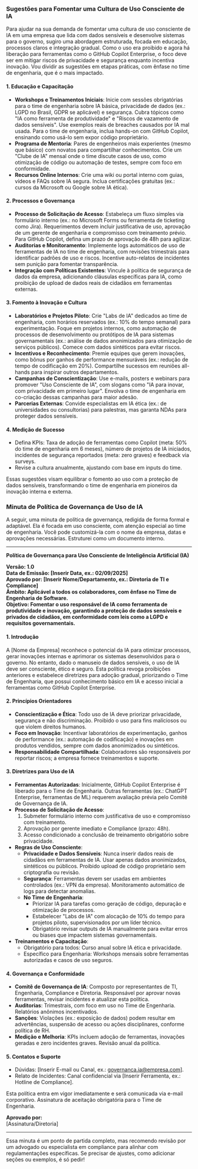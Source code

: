 ### Sugestões para Fomentar uma Cultura de Uso Consciente de IA

Para ajudar na sua demanda de fomentar uma cultura de uso consciente de IA em uma empresa que lida com dados sensíveis e desenvolve sistemas para o governo, sugiro uma abordagem estruturada, focada em educação, processos claros e integração gradual. Como o uso era proibido e agora há liberação para ferramentas como o GitHub Copilot Enterprise, o foco deve ser em mitigar riscos de privacidade e segurança enquanto incentiva inovação. Vou dividir as sugestões em etapas práticas, com ênfase no time de engenharia, que é o mais impactado.

#### 1. **Educação e Capacitação**
   - **Workshops e Treinamentos Iniciais**: Inicie com sessões obrigatórias para o time de engenharia sobre IA básica, privacidade de dados (ex.: LGPD no Brasil, GDPR se aplicável) e segurança. Cubra tópicos como "IA como ferramenta de produtividade" e "Riscos de vazamento de dados sensíveis". Use exemplos reais de breaches causados por IA mal usada. Para o time de engenharia, inclua hands-on com GitHub Copilot, ensinando como usá-lo sem expor código proprietário.
   - **Programa de Mentoria**: Pares de engenheiros mais experientes (mesmo que básico) com novatos para compartilhar conhecimentos. Crie um "Clube de IA" mensal onde o time discute casos de uso, como otimização de código ou automação de testes, sempre com foco em conformidade.
   - **Recursos Online Internos**: Crie uma wiki ou portal interno com guias, vídeos e FAQs sobre IA segura. Inclua certificações gratuitas (ex.: cursos da Microsoft ou Google sobre IA ética).

#### 2. **Processos e Governança**
   - **Processo de Solicitação de Acesso**: Estabeleça um fluxo simples via formulário interno (ex.: no Microsoft Forms ou ferramenta de ticketing como Jira). Requerimentos devem incluir justificativa de uso, aprovação de um gerente de engenharia e compromisso com treinamento prévio. Para GitHub Copilot, defina um prazo de aprovação de 48h para agilizar.
   - **Auditorias e Monitoramento**: Implemente logs automáticos de uso de ferramentas de IA no time de engenharia, com revisões trimestrais para identificar padrões de uso e riscos. Incentive auto-relatos de incidentes sem punição para fomentar transparência.
   - **Integração com Políticas Existentes**: Vincule à política de segurança de dados da empresa, adicionando cláusulas específicas para IA, como proibição de upload de dados reais de cidadãos em ferramentas externas.

#### 3. **Fomento à Inovação e Cultura**
   - **Laboratórios e Projetos Piloto**: Crie "Labs de IA" dedicados ao time de engenharia, com horários reservados (ex.: 10% do tempo semanal) para experimentação. Foque em projetos internos, como automação de processos de desenvolvimento ou protótipos de IA para sistemas governamentais (ex.: análise de dados anonimizados para otimização de serviços públicos). Comece com dados sintéticos para evitar riscos.
   - **Incentivos e Reconhecimento**: Premie equipes que gerem inovações, como bônus por ganhos de performance mensuráveis (ex.: redução de tempo de codificação em 20%). Compartilhe sucessos em reuniões all-hands para inspirar outros departamentos.
   - **Campanhas de Conscientização**: Use e-mails, posters e webinars para promover "Uso Consciente de IA", com slogans como "IA para inovar, com privacidade em primeiro lugar". Envolva o time de engenharia em co-criação dessas campanhas para maior adesão.
   - **Parcerias Externas**: Convide especialistas em IA ética (ex.: de universidades ou consultorias) para palestras, mas garanta NDAs para proteger dados sensíveis.

#### 4. **Medição de Sucesso**
   - Defina KPIs: Taxa de adoção de ferramentas como Copilot (meta: 50% do time de engenharia em 6 meses), número de projetos de IA iniciados, incidentes de segurança reportados (meta: zero graves) e feedback via surveys.
   - Revise a cultura anualmente, ajustando com base em inputs do time.

Essas sugestões visam equilibrar o fomento ao uso com a proteção de dados sensíveis, transformando o time de engenharia em pioneiros da inovação interna e externa.

### Minuta de Política de Governança de Uso de IA

A seguir, uma minuta de política de governança, redigida de forma formal e adaptável. Ela é focada em uso consciente, com atenção especial ao time de engenharia. Você pode customizá-la com o nome da empresa, datas e aprovações necessárias. Estruturei como um documento interno.

---

**Política de Governança para Uso Consciente de Inteligência Artificial (IA)**

**Versão: 1.0**  
**Data de Emissão: [Inserir Data, ex.: 02/09/2025]**  
**Aprovado por: [Inserir Nome/Departamento, ex.: Diretoria de TI e Compliance]**  
**Âmbito: Aplicável a todos os colaboradores, com ênfase no Time de Engenharia de Software.**  
**Objetivo: Fomentar o uso responsável de IA como ferramenta de produtividade e inovação, garantindo a proteção de dados sensíveis e privados de cidadãos, em conformidade com leis como a LGPD e requisitos governamentais.**

#### 1. Introdução
A [Nome da Empresa] reconhece o potencial da IA para otimizar processos, gerar inovações internas e aprimorar os sistemas desenvolvidos para o governo. No entanto, dado o manuseio de dados sensíveis, o uso de IA deve ser consciente, ético e seguro. Esta política revoga proibições anteriores e estabelece diretrizes para adoção gradual, priorizando o Time de Engenharia, que possui conhecimento básico em IA e acesso inicial a ferramentas como GitHub Copilot Enterprise.

#### 2. Princípios Orientadores
- **Conscientização e Ética**: Todo uso de IA deve priorizar privacidade, segurança e não discriminação. Proibido o uso para fins maliciosos ou que violem direitos humanos.
- **Foco em Inovação**: Incentivar laboratórios de experimentação, ganhos de performance (ex.: automação de codificação) e inovações em produtos vendidos, sempre com dados anonimizados ou sintéticos.
- **Responsabilidade Compartilhada**: Colaboradores são responsáveis por reportar riscos; a empresa fornece treinamentos e suporte.

#### 3. Diretrizes para Uso de IA
- **Ferramentas Autorizadas**: Inicialmente, GitHub Copilot Enterprise é liberado para o Time de Engenharia. Outras ferramentas (ex.: ChatGPT Enterprise, ferramentas de ML) requerem avaliação prévia pelo Comitê de Governança de IA.
- **Processo de Solicitação de Acesso**:
  1. Submeter formulário interno com justificativa de uso e compromisso com treinamento.
  2. Aprovação por gerente imediato e Compliance (prazo: 48h).
  3. Acesso condicionado a conclusão de treinamento obrigatório sobre privacidade.
- **Regras de Uso Consciente**:
  - **Privacidade e Dados Sensíveis**: Nunca inserir dados reais de cidadãos em ferramentas de IA. Usar apenas dados anonimizados, sintéticos ou públicos. Proibido upload de código proprietário sem criptografia ou revisão.
  - **Segurança**: Ferramentas devem ser usadas em ambientes controlados (ex.: VPN da empresa). Monitoramento automático de logs para detectar anomalias.
  - **No Time de Engenharia**: 
    - Priorizar IA para tarefas como geração de código, depuração e otimização de processos.
    - Estabelecer "Labs de IA" com alocação de 10% do tempo para projetos piloto, supervisionados por um líder técnico.
    - Obrigatório revisar outputs de IA manualmente para evitar erros ou biases que impactem sistemas governamentais.
- **Treinamentos e Capacitação**: 
  - Obrigatório para todos: Curso anual sobre IA ética e privacidade.
  - Específico para Engenharia: Workshops mensais sobre ferramentas autorizadas e casos de uso seguros.

#### 4. Governança e Conformidade
- **Comitê de Governança de IA**: Composto por representantes de TI, Engenharia, Compliance e Diretoria. Responsável por aprovar novas ferramentas, revisar incidentes e atualizar esta política.
- **Auditorias**: Trimestrais, com foco em uso no Time de Engenharia. Relatórios anônimos incentivados.
- **Sanções**: Violações (ex.: exposição de dados) podem resultar em advertências, suspensão de acesso ou ações disciplinares, conforme política de RH.
- **Medição e Melhoria**: KPIs incluem adoção de ferramentas, inovações geradas e zero incidentes graves. Revisão anual da política.

#### 5. Contatos e Suporte
- Dúvidas: [Inserir E-mail ou Canal, ex.: governanca.ia@empresa.com].
- Relato de Incidentes: Canal confidencial via [Inserir Ferramenta, ex.: Hotline de Compliance].

Esta política entra em vigor imediatamente e será comunicada via e-mail corporativo. Assinatura de aceitação obrigatória para o Time de Engenharia.

**Aprovado por:**  
[Assinatura/Diretoria]

---

Essa minuta é um ponto de partida completo, mas recomendo revisão por um advogado ou especialista em compliance para alinhar com regulamentações específicas. Se precisar de ajustes, como adicionar seções ou exemplos, é só pedir!
